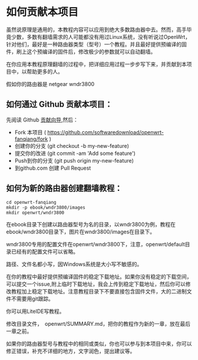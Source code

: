 如何贡献本项目
===========

虽然说原理是通用的，本教程内容可以应用到绝大多数路由器中去。然而，高手毕竟少数，多数有翻墙需求的人可能都没有用过Linux系统，没有听说过OpenWrt，针对他们，最好是一种路由器类型（型号）一个教程。并且最好提供预编译的固件，刷上这个预编译的固件后，修改极少的参数就可以自动翻墙。

在你应用本教程原理翻墙的过程中，把详细应用过程一步步写下来，并贡献到本项目中，以帮助更多的人。

假如你的路由器是  netgear wndr3800


## 如何通过 Github 贡献本项目：

先阅读 Github [贡献向导](https://github.com/manastech/crystal/blob/master/Contributing.md),然后：

* Fork 本项目 ( https://github.com/softwaredownload/openwrt-fanqiang/fork )
* 创建你的分支 (git checkout -b my-new-feature)
* 提交你的改进 (git commit -am 'Add some feature')
* Push到你的分支 (git push origin my-new-feature)
* 到github.com 创建 Pull Request


## 如何为新的路由器创建翻墙教程：

	cd openwrt-fanqiang
	mkdir -p ebook/wndr3800/images
	mkdir openwrt/wndr3800
	
在ebook目录下创建以路由器型号为名的目录，以wndr3800为例，教程在ebook/wndr3800目录下，图片在wndr3800/images在目录下。

wndr3800专用的配置文件在openwrt/wndr3800下，注意，openwrt/default目录已经有的配置文件可以省略。

路径、文件名都小写，因Windows系统是大小写不敏感的。
	
在你的教程中最好提供预编译固件的稳定下载地址。如果你没有稳定的下载空间，可以提交一个issue,附上临时下载地址，我会上传到稳定下载地址，然后你可以修改教程加上稳定下载地址。注意教程目录下不要直接包含固件文件，大的二进制文件不需要用git跟踪。

你可以用LiteIDE写教程。

修改目录文件，　openwrt/SUMMARY.md，把你的教程作为新的一章，放在最后一章之前。

如果你的路由器型号与教程中的相同或类似，你也可以参与到本项目中来，你可以修正错误，补充不详细的地方，文字润色，提出建议等。